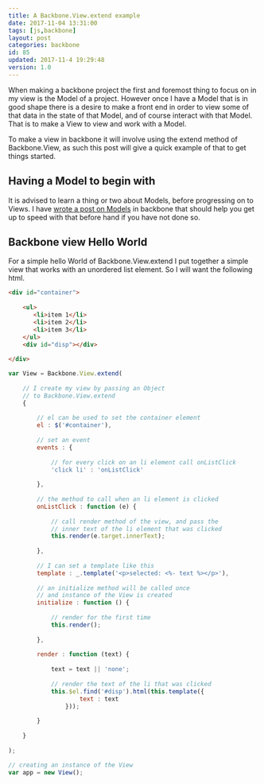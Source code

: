```yaml
---
title: A Backbone.View.extend example
date: 2017-11-04 13:31:00
tags: [js,backbone]
layout: post
categories: backbone
id: 85
updated: 2017-11-4 19:29:48
version: 1.0
---
```


When making a backbone project the first and foremost thing to focus on in my view is the Model of a project. However once I have a Model that is in good shape there is a desire to make a front end in order to view some of that data in the state of that Model, and of course interact with that Model. That is to make a View to view and work with a Model.

To make a view in backbone it will involve using the extend method of Backbone.View, as such this post will give a quick example of that to get things started.

<!-- more -->

## Having a Model to begin with

It is advised to learn a thing or two about Models, before progressing on to Views. I have [wrote a post on Models](/2017/11/02/backbone-model/) in backbone that should help you get up to speed with that before hand if you have not done so.

## Backbone view Hello World

For a simple hello World of Backbone.View.extend I put together a simple view that works with an unordered list element. So I will want the following html.

```html
<div id="container">
 
    <ul>
       <li>item 1</li>
       <li>item 2</li>
       <li>item 3</li>
    </ul>
    <div id="disp"></div>
 
</div>
```

```js
var View = Backbone.View.extend(
 
    // I create my view by passing an Object
    // to Backbone.View.extend
    {
 
        // el can be used to set the container element
        el : $('#container'),
 
        // set an event
        events : {
 
            // for every click on an li element call onListClick
            'click li' : 'onListClick'
 
        },
 
        // the method to call when an li element is clicked
        onListClick : function (e) {
 
            // call render method of the view, and pass the
            // inner text of the li element that was clicked
            this.render(e.target.innerText);
 
        },
 
        // I can set a template like this
        template : _.template('<p>selected: <%- text %></p>'),
 
        // an initialize method will be called once
        // and instance of the View is created
        initialize : function () {
 
            // render for the first time
            this.render();
 
        },
 
        render : function (text) {
 
            text = text || 'none';
 
            // render the text of the li that was clicked
            this.$el.find('#disp').html(this.template({
                    text : text
                }));
 
        }
 
    }
 
);

// creating an instance of the View
var app = new View();
```
